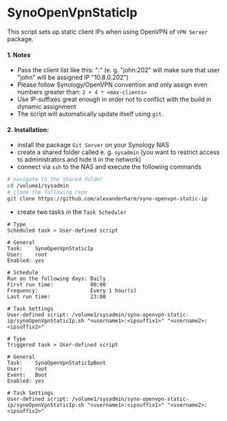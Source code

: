 # SynoOpenVpnStaticIp

This script sets up static client IPs when using OpenVPN of `VPN Server` package.

#### 1. Notes

- Pass the client list like this: "<username>:<ipsuffix>" (e. g. "john:202" will make sure that user "john" will be assigned IP "10.8.0.202")
- Please follow Synology/OpenVPN convention and only assign even numbers greater than: `2 + 4 * <max-clients>`
- Use IP-suffixes great enough in order not to conflict with the build in dynamic assignment
- The script will automatically update itself using `git`.

#### 2. Installation:

- install the package `Git Server` on your Synology NAS
- create a shared folder called e. g. `sysadmin` (you want to restrict access to administrators and hide it in the network)
- connect via `ssh` to the NAS and execute the following commands

```bash
# navigate to the shared folder
cd /volume1/sysadmin
# clone the following repo
git clone https://github.com/alexanderharm/syno-openvpn-static-ip
```

- create two tasks in the `Task Scheduler`

```
# Type
Scheduled task > User-defined script

# General
Task:    SynoOpenVpnStaticIp
User:    root
Enabled: yes

# Schedule
Run on the following days: Daily
First run time:            00:00
Frequency:                 Every 1 hour(s)
Last run time:			   23:00

# Task Settings
User-defined script: /volume1/sysadmin/syno-openvpn-static-ip/synoOpenVpnStaticIp.sh "<username1>:<ipsuffix1>" "<username2>:<ipsuffix2>"
```

```
# Type
Triggered task > User-defined script

# General
Task:    SynoOpenVpnStaticIpBoot
User:    root
Event:   Boot
Enabled: yes

# Task Settings
User-defined script: /volume1/sysadmin/syno-openvpn-static-ip/synoOpenVpnStaticIp.sh "<username1>:<ipsuffix1>" "<username2>:<ipsuffix2>"
```
